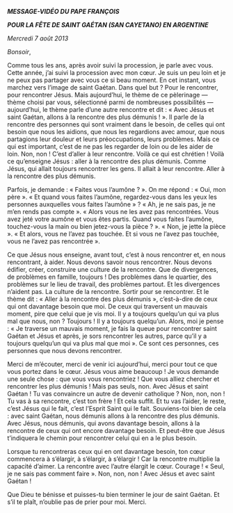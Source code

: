 ***MESSAGE-VIDÉO DU PAPE FRANÇOIS***

***POUR LA FÊTE DE SAINT GAÉTAN (SAN CAYETANO) EN ARGENTINE***

*Mercredi 7 août 2013*

*Bonsoir*,

Comme tous les ans, après avoir suivi la procession, je parle avec vous. Cette année, j’ai suivi la procession avec mon cœur. Je suis un peu loin et je ne peux pas partager avec vous ce si beau moment. En cet instant, vous marchez vers l’image de saint Gaétan. Dans quel but ? Pour le rencontrer, pour rencontrer Jésus. Mais aujourd’hui, le thème de ce pèlerinage — thème choisi par vous, sélectionné parmi de nombreuses possibilités — aujourd’hui, le thème parle d’une autre rencontre et dit : « Avec Jésus et saint Gaétan, allons à la rencontre des plus démunis ! ». Il parle de la rencontre des personnes qui sont vraiment dans le besoin, de celles qui ont besoin que nous les aidions, que nous les regardions avec amour, que nous partagions leur douleur et leurs préoccupations, leurs problèmes. Mais ce qui est important, c’est de ne pas les regarder de loin ou de les aider de loin. Non, non ! C’est d’aller à leur rencontre. Voilà ce qui est chrétien ! Voilà ce qu’enseigne Jésus : aller à la rencontre des plus démunis. Comme Jésus, qui allait toujours rencontrer les gens. Il allait à leur rencontre. Aller à la rencontre des plus démunis.

Parfois, je demande : « Faites vous l’aumône ? ». On me répond : « Oui, mon père ». « Et quand vous faites l’aumône, regardez-vous dans les yeux les personnes auxquelles vous faites l’aumône » ? « Ah, je ne sais pas, je ne m’en rends pas compte ». « Alors vous ne les avez pas rencontrées. Vous avez jeté votre aumône et vous êtes partis. Quand vous faites l’aumône, touchez-vous la main ou bien jetez-vous la pièce ? ». « Non, je jette la pièce ». « Et alors, vous ne l’avez pas touchée. Et si vous ne l’avez pas touchée, vous ne l’avez pas rencontrée ».

Ce que Jésus nous enseigne, avant tout, c’est à nous rencontrer et, en nous rencontrant, à aider. Nous devons savoir nous rencontrer. Nous devons édifier, créer, construire une culture de la rencontre. Que de divergences, de problèmes en famille, toujours ! Des problèmes dans le quartier, des problèmes sur le lieu de travail, des problèmes partout. Et les divergences n’aident pas. La culture de la rencontre. Sortir pour se rencontrer. Et le thème dit : « Aller à la rencontre des plus démunis », c’est-à-dire de ceux qui ont davantage besoin que moi. De ceux qui traversent un mauvais moment, pire que celui que je vis moi. Il y a toujours quelqu’un qui va plus mal que nous, non ? Toujours ! Il y a toujours quelqu’un. Alors, moi je pense : « Je traverse un mauvais moment, je fais la queue pour rencontrer saint Gaétan et Jésus et après, je sors rencontrer les autres, parce qu’il y a toujours quelqu’un qui va plus mal que moi ». Ce sont ces personnes, ces personnes que nous devons rencontrer.

Merci de m’écouter, merci de venir ici aujourd’hui, merci pour tout ce que vous portez dans le cœur. Jésus vous aime beaucoup ! Je vous demande une seule chose : que vous vous rencontriez ! Que vous alliez chercher et rencontrer les plus démunis ! Mais pas seuls, non. Avec Jésus et saint Gaétan ! Tu vas convaincre un autre de devenir catholique ? Non, non, non ! Tu vas à sa rencontre, c’est ton frère ! Et cela suffit. Et tu vas l’aider, le reste, c’est Jésus qui le fait, c’est l’Esprit Saint qui le fait. Souviens-toi bien de cela : avec saint Gaétan, nous démunis allons à la rencontre des plus démunis. Avec Jésus, nous démunis, qui avons davantage besoin, allons à la rencontre de ceux qui ont encore davantage besoin. Et peut-être que Jésus t’indiquera le chemin pour rencontrer celui qui en a le plus besoin.

Lorsque tu rencontreras ceux qui en ont davantage besoin, ton cœur commencera à s’élargir, à s’élargir, à s’élargir ! Car la rencontre multiplie la capacité d’aimer. La rencontre avec l’autre élargit le cœur. Courage ! « Seul, je ne sais pas comment faire ». Non, non, non ! Avec Jésus et avec saint Gaétan !

Que Dieu te bénisse et puisses-tu bien terminer le jour de saint Gaétan. Et s’il te plaît, n’oublie pas de prier pour moi. Merci.
